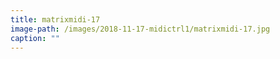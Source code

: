 ```yaml
---
title: matrixmidi-17
image-path: /images/2018-11-17-midictrl1/matrixmidi-17.jpg
caption: ""
---
```

